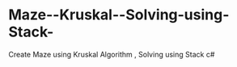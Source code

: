# Maze--Kruskal--Solving-using-Stack-

Create Maze using Kruskal Algorithm , Solving using Stack c#
